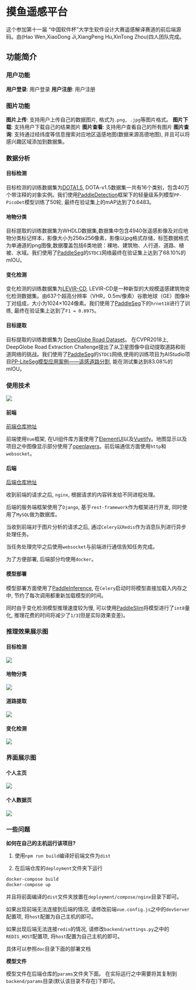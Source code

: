 # 摸鱼遥感平台

这个参加第十一届 “中国软件杯”大学生软件设计大赛遥感解译赛道的前后端源码。由(Hao Wen,XiaoDong Ji,XiangPeng Hu,XinTong Zhou)四人团队完成。


## 功能简介

### 用户功能

**用户登录**: 用户登录
**用户注册**: 用户注册

### 图片功能

**图片上传**: 支持用户上传自己的数据图片, 格式为`.png, .jpg`等图片格式。
**图片下载**: 支持用户下载自己的结果图片
**图片查看**: 支持用户查看自己的所有图片
**图片查询**: 支持通过经纬度等信息搜索对应地区遥感地图(数据来源高德地图), 并且可以将感兴趣区域添加到数据集。

### 数据分析

#### 目标检测

目标检测的训练数据集为[DOTA1.5](https://captain-whu.github.io/DOAI2019/), DOTA-v1.5数据集一共有16个类别，包含40万个带注释的对象实例。我们使用[PaddleDetection](https://github.com/PaddlePaddle/PaddleDetection)框架下的轻量级系列模型`PP-PicoDet`模型训练了50轮, 最终在验证集上的mAP达到了0.6483。

#### 地物分类

目标提取的训练数据集为WHDLD数据集,数据集中包含4940张遥感影像及对应地物分类标记样本，影像大小为256x256像素，影像以jpg格式存储，标签数据格式为单通道的png图像,数据覆盖包括6类地貌：裸地、建筑物、人行道、道路、植被、水域。我们使用了[PaddleSeg](https://github.com/PaddlePaddle/PaddleSeg)的`STDC1`网络最终在验证集上达到了68.10%的mIOU。

#### 变化检测

变化检测的训练数据集为[LEVIR-CD](https://justchenhao.github.io/LEVIR/), LEVIR-CD是一种新型的大规模遥感建筑物变化检测数据集。由637个超高分辨率（VHR，0.5m/像素）谷歌地球（GE）图像补丁对组成，大小为1024×1024像素。我们使用了[PaddleSeg](https://github.com/PaddlePaddle/PaddleSeg)下的`hrnet18`进行了训练, 最终在验证集上达到了`F1 = 0.8975`。

#### 目标提取


目标提取的训练数据集为 [DeepGlobe Road Dataset](https://competitions.codalab.org/competitions/18467#participate-get_starting_kit)。 在CVPR2018上, DeepGlobe Road Extraction Challenge提出了从卫星图像中自动提取道路和街道网络的挑战。我们使用了[PaddleSeg](https://github.com/PaddlePaddle/PaddleSeg)的`STDC1`网络,使用的训练项目为AIStudio项目[PP-LiteSeg模型应用案例——遥感道路分割](https://aistudio.baidu.com/aistudio/projectdetail/3873145?channelType=0&channel=0), 能在测试集达到83.08%的mIOU。

### 使用技术

![](img/2022-07-07-20-32-06.png)

#### 前端

[前端仓库地址](https://github.com/Costwen/rs-platform-frontend.git)

前端使用`Vue`框架, 在UI组件库方面使用了[ElementUI](https://element.eleme.io/#/zh-CN/component/installation)以及[Vuetify](https://element.eleme.io/#/zh-CN/component/installation)。地图显示以及项目之中图像显示部分使用了[openlayers](https://openlayers.org/)。前后端通信方面使用`http`和`websocket`。

#### 后端

[后端仓库地址](https://github.com/Costwen/rs-platform-backend.git)

收到前端的请求之后, `nginx`, 根据请求的内容转发给不同进程处理。

后端的服务端框架使用了`Django`, 基于`rest-framework`作为框架进行开发,  同时使用了`MySQL`做为数据库。

当收到前端对于图片分析的请求之后, 通过`Celery`以`Redis`作为消息队列进行异步处理任务。

当任务处理完毕之后使用`websocket`与前端进行通信告知任务完成。

为了方便部署, 后端部分均使用`docker`。

#### 模型部署

模型部署方面使用了[PaddleInference](https://www.paddlepaddle.org.cn/paddle/paddleinference), 在`Celery`启动时将模型直接加载入内存之中, 节约了每次调用都重新加载模型的时间。

同时由于变化检测模型推理速度较为慢, 可以使用[PaddleSlim](https://github.com/PaddlePaddle/PaddleSlim)将模型进行了`int8`量化, 推理花费的时间将减少了`1/3`(但是实际效果变差)。

### 推理效果展示图

#### 目标检测

![](img/2022-07-07-00-23-31.png)


#### 地物分类

![](img/2022-07-07-16-38-52.png)


#### 道路提取

![](img/2022-07-07-16-38-29.png)

#### 变化检测

![](img/2022-07-07-00-56-00.png)


### 界面展示图

#### 个人主页

![](img/2022-07-07-20-28-14.png)


#### 个人数据页

![](img/2022-07-07-20-28-32.png)

### 一些问题

**如何在自己的主机运行该项目?**

1. 使用`npm run build`编译好前端文件为`dist`

2. 在后端仓库的`deployment`文件夹下运行

```bash
docker-compose build
docker-compose up
```

并且将前面编译的`dist`文件夹放置在`deployment/compose/nginx`目录下即可。

如果出现前端无法连接到后端的情况, 请修改前端`vue.config.js`之中的`devServer`配置项, 将`host`配置为自己主机的即可。

如果出现后端无法连接`redis`的情况, 请修改`backend/settings.py`之中的`REDIS_HOST`配置项, 将`host`配置为自己主机的即可。

具体可以参照`doc`目录下面的部署文档

**模型文件**

模型文件在后端仓库的`params`文件夹下面。 在实际运行之中需要将其复制到`backend/params`目录(默认该目录不存在)下即可。


